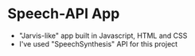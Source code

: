 # Speech-API App
- "Jarvis-like" app built in Javascript, HTML and CSS
- I've used "SpeechSynthesis" API for this project
